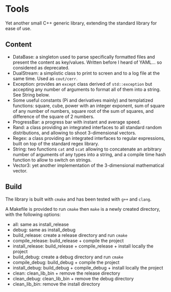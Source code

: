 # Tools
Yet another small C++ generic library, extending the standard library for ease
of use.

## Content
- DataBase: a singleton used to parse specifically formatted files and present
  the content as key/values.
  Written before I heard of YAML... so considered as deprecated.
- DualStream: a simplistic class to print to screen and to a log file at the
  same time. Used as `cout/cerr`.
- Exception: provides an `except` class derived of `std::exception` but
  accepting any number of arguments to format all of them into a string.
  See String below.
- Some useful constants (Pi and derivatives mainly) and templatized functions:
  square, cube, power with an integer exponent, sum of square of any number of
  numbers, square root of the sum of squares, and difference of the square of
  2 numbers.
- ProgressBar: a progress bar with instant and average speed.
- Rand: a class providing an integrated interfaces to all standard random
  distributions, and allowing to shoot 3-dimensional vectors.
- Regex: a class providing an integrated interfaces to regular expressions,
  built on top of the standard regex library.
- String: two functions `cat` and `scat` allowing to concatenate an arbitrary
  number of arguments of any types into a string, and a compile time hash
  function to allow to switch on strings.
- Vector3: yet another implementation of the 3-dimensional mathematical vector.

## Build
The library is built with `cmake` and has been tested with `g++` and `clang`.

A Makefile is provided to run `cmake` then `make` is a newly created directory,
with the following options:
- all: same as install_release
- debug: same as install_debug
- build_release: create a release directory and run `cmake`
- compile_release: build_release + compile the project
- install_release: build_release + compile_release + install locally the project
- build_debug: create a debug directory and run `cmake`
- compile_debug: build_debug + compile the project
- install_debug: build_debug + compile_debug + install locally the project
- clean: clean_lib_bin + remove the release directory
- clean_debug: clean_lib_bin + remove the debug directory
- clean_lib_bin: remove the install directory
